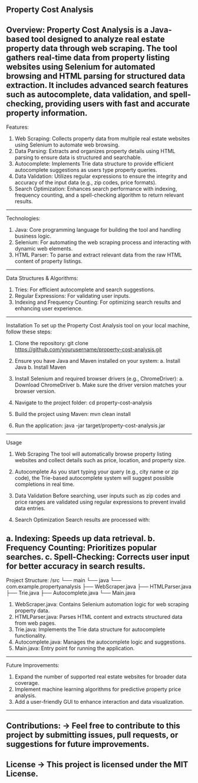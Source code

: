 **Property Cost Analysis**
-----------------------------------------------------------------------------------------------------------------------------------------------------------------------------------------
Overview:
Property Cost Analysis is a Java-based tool designed to analyze real estate property data through web scraping. The tool gathers real-time data from property listing websites using Selenium for automated browsing and HTML parsing for structured data extraction. It includes advanced search features such as autocomplete, data validation, and spell-checking, providing users with fast and accurate property information.
-----------------------------------------------------------------------------------------------------------------------------------------------------------------------------------------
Features:
1. Web Scraping: Collects property data from multiple real estate websites using Selenium to automate web browsing.
2. Data Parsing: Extracts and organizes property details using HTML parsing to ensure data is structured and searchable.
3. Autocomplete: Implements Trie data structure to provide efficient autocomplete suggestions as users type property queries.
4. Data Validation: Utilizes regular expressions to ensure the integrity and accuracy of the input data (e.g., zip codes, price formats).
5. Search Optimization: Enhances search performance with indexing, frequency counting, and a spell-checking algorithm to return relevant results.
-----------------------------------------------------------------------------------------------------------------------------------------------------------------------------------------
Technologies:
1. Java: Core programming language for building the tool and handling business logic.
2. Selenium: For automating the web scraping process and interacting with dynamic web elements.
3. HTML Parser: To parse and extract relevant data from the raw HTML content of property listings.
-----------------------------------------------------------------------------------------------------------------------------------------------------------------------------------------
Data Structures & Algorithms:
1. Tries: For efficient autocomplete and search suggestions.
2. Regular Expressions: For validating user inputs.
3. Indexing and Frequency Counting: For optimizing search results and enhancing user experience.
-----------------------------------------------------------------------------------------------------------------------------------------------------------------------------------------
Installation
To set up the Property Cost Analysis tool on your local machine, follow these steps:

1. Clone the repository: git clone https://github.com/yourusername/property-cost-analysis.git

2. Ensure you have Java and Maven installed on your system:
 a. Install Java
 b. Install Maven

3. Install Selenium and required browser drivers (e.g., ChromeDriver):
a. Download ChromeDriver
b. Make sure the driver version matches your browser version.

4. Navigate to the project folder: cd property-cost-analysis

5. Build the project using Maven: mvn clean install

6. Run the application: java -jar target/property-cost-analysis.jar
-----------------------------------------------------------------------------------------------------------------------------------------------------------------------------------------
Usage
1. Web Scraping
The tool will automatically browse property listing websites and collect details such as price, location, and property size.

2. Autocomplete
As you start typing your query (e.g., city name or zip code), the Trie-based autocomplete system will suggest possible completions in real time.

3. Data Validation
Before searching, user inputs such as zip codes and price ranges are validated using regular expressions to prevent invalid data entries.

4. Search Optimization
Search results are processed with:

a. Indexing: Speeds up data retrieval.
b. Frequency Counting: Prioritizes popular searches.
c. Spell-Checking: Corrects user input for better accuracy in search results.
-----------------------------------------------------------------------------------------------------------------------------------------------------------------------------------------
Project Structure:
/src
  └── main
      └── java
          └── com.example.propertyanalysis
              ├── WebScraper.java
              ├── HTMLParser.java
              ├── Trie.java
              ├── Autocomplete.java
              └── Main.java
              
1. WebScraper.java: Contains Selenium automation logic for web scraping property data.
2. HTMLParser.java: Parses HTML content and extracts structured data from web pages.
3. Trie.java: Implements the Trie data structure for autocomplete functionality.
4. Autocomplete.java: Manages the autocomplete logic and suggestions.
5. Main.java: Entry point for running the application.
-----------------------------------------------------------------------------------------------------------------------------------------------------------------------------------------
Future Improvements:
1. Expand the number of supported real estate websites for broader data coverage.
2. Implement machine learning algorithms for predictive property price analysis.
3. Add a user-friendly GUI to enhance interaction and data visualization.
-----------------------------------------------------------------------------------------------------------------------------------------------------------------------------------------
Contributions:
-> Feel free to contribute to this project by submitting issues, pull requests, or suggestions for future improvements.
-----------------------------------------------------------------------------------------------------------------------------------------------------------------------------------------
License
-> This project is licensed under the MIT License. 
-----------------------------------------------------------------------------------------------------------------------------------------------------------------------------------------
